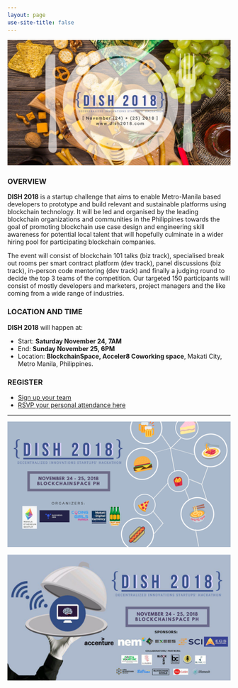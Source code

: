 ```yaml
---
layout: page
use-site-title: false
---
```


![Poster](/img/dish.jpg)

### OVERVIEW
**DISH 2018** is a startup challenge that aims to enable Metro-Manila based developers to prototype and build relevant and sustainable platforms using blockchain technology.  It will be led and organised by the leading blockchain organizations and communities in the Philippines towards the goal of promoting blockchain use case design and engineering skill awareness for potential local talent that will hopefully culminate in a wider hiring pool for participating blockchain companies.  

The event will consist of blockchain 101 talks (biz track), specialised break out rooms per smart contract platform (dev track), panel discussions (biz track), in-person code mentoring (dev track) and finally a judging round to decide the top 3 teams of the competition. Our targeted 150 participants will consist of mostly developers and marketers, project managers and the like coming from a wide range of industries.

### LOCATION AND TIME
**DISH 2018** will happen at:
- Start: **Saturday November 24, 7AM** 
- End: **Sunday November 25, 6PM** 
- Location: **BlockchainSpace, Acceler8 Coworking space**, Makati City, Metro Manila, Philippines. 

### REGISTER
- [Sign up your team](https://dish2018.typeform.com/to/DQ1piM)
- [RSVP your personal attendance here](https://www.meetup.com/Makati-Digital-Currency/events/254474308/)

***

![Poster](/img/organisers.png)

![Poster](/img/sponsors.jpg)
